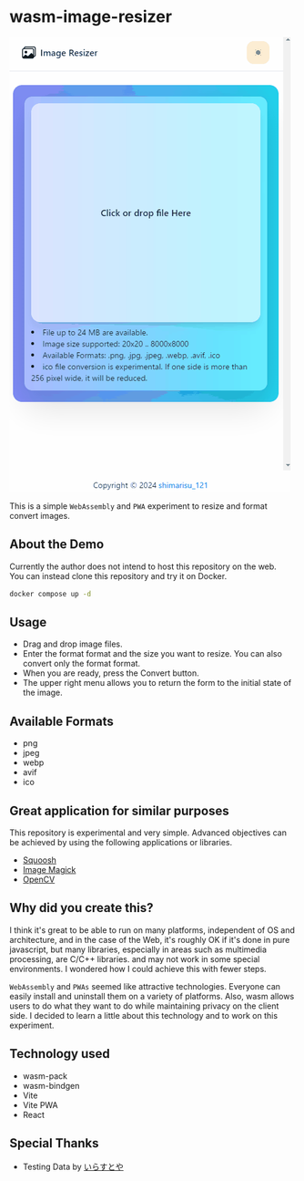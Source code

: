 # wasm-image-resizer

![demo](/docs/image/demo.gif)

This is a simple `WebAssembly` and `PWA` experiment to resize and format convert images.

## About the Demo

Currently the author does not intend to host this repository on the web.  
You can instead clone this repository and try it on Docker.

```bash
docker compose up -d
```

## Usage

- Drag and drop image files.
- Enter the format format and the size you want to resize. You can also convert only the format format.
- When you are ready, press the Convert button.
- The upper right menu allows you to return the form to the initial state of the image.

## Available Formats

- png
- jpeg
- webp
- avif
- ico

## Great application for similar purposes

This repository is experimental and very simple. Advanced objectives can be achieved by using the following applications or libraries.

- [Squoosh](https://squoosh.app/)
- [Image Magick](https://imagemagick.org/index.php)
- [OpenCV](https://opencv.org/)

## Why did you create this?

I think it's great to be able to run on many platforms, independent of OS and architecture, and in the case of the Web, it's roughly OK if it's done in pure javascript, but many libraries, especially in areas such as multimedia processing, are C/C++ libraries. and may not work in some special environments. I wondered how I could achieve this with fewer steps.

`WebAssembly` and `PWAs` seemed like attractive technologies. Everyone can easily install and uninstall them on a variety of platforms. Also, wasm allows users to do what they want to do while maintaining privacy on the client side. I decided to learn a little about this technology and to work on this experiment.

## Technology used

- wasm-pack
- wasm-bindgen
- Vite
- Vite PWA
- React

## Special Thanks

- Testing Data by [いらすとや](https://www.irasutoya.com/)
